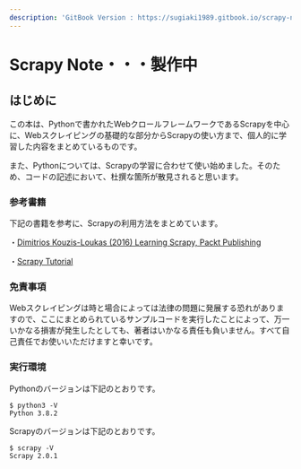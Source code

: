 ```yaml
---
description: 'GitBook Version : https://sugiaki1989.gitbook.io/scrapy-note/'
---
```


# Scrapy Note・・・製作中

## はじめに

この本は、Pythonで書かれたWebクロールフレームワークであるScrapyを中心に、Webスクレイピングの基礎的な部分からScrapyの使い方まで、個人的に学習した内容をまとめているものです。

また、Pythonについては、Scrapyの学習に合わせて使い始めました。そのため、コードの記述において、杜撰な箇所が散見されると思います。

### 参考書籍

下記の書籍を参考に、Scrapyの利用方法をまとめています。

・[Dimitrios Kouzis-Loukas \(2016\) Learning Scrapy, Packt Publishing](https://www.packtpub.com/big-data-and-business-intelligence/learning-scrapy)

・[Scrapy Tutorial](https://docs.scrapy.org/en/latest/intro/tutorial.html#)

### 免責事項

Webスクレイピングは時と場合によっては法律の問題に発展する恐れがありますので、ここにまとめられているサンプルコードを実行したことによって、万一いかなる損害が発生したとしても、著者はいかなる責任も負いません。すべて自己責任でお使いいただけますと幸いです。

### 実行環境

Pythonのバージョンは下記のとおりです。

```text
$ python3 -V
Python 3.8.2
```

Scrapyのバージョンは下記のとおりです。

```text
$ scrapy -V
Scrapy 2.0.1 
```


